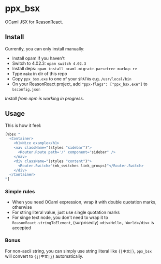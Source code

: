 # ppx_bsx

OCaml JSX for [ReasonReact](https://github.com/reasonml/reason-react/).

## Install

Currently, you can only install manually:

- Install opam if you haven't
- Switch to 4.02.3: `opam switch 4.02.3`
- Install deps: `opam install ocaml-migrate-parsetree markup re
`
- Type `make` in dir of this repo
- Copy `ppx_bsx.exe` to one of your `$PATH`s e.g. `/usr/local/bin`
- On your ReasonReact project, add `"ppx-flags": ["ppx_bsx.exe"]` to `bsconfig.json`

*Install from npm is working in progress.*

## Usage

This is how it feel:

```ocaml
[%bsx "
  <Container>
    <h1>Nice example</h1>
    <nav className="(styles "sidebar")">
      <Router.Route path='/' component="sidebar" />
    </nav>
    <div className="(styles "content")">
      <Router.Switch>"(mk_switches link_groups)"</Router.Switch>
    </div>
  </Container>
"]
```

### Simple rules

- When you need OCaml expression, wrap it with double quotation marks, otherwise
- For string literal value, just use single quotation marks
- For singe text node, you don't need to wrap it to `ReasonReact.stringToElement`, (surprisedly) `<div>Hello, World</div>` is accepted

### Bonus

For non-ascii string, you can simply use string literal like `{|中文|}`, `ppx_bsx` will convert to `{j|中文|j}` automatically.
